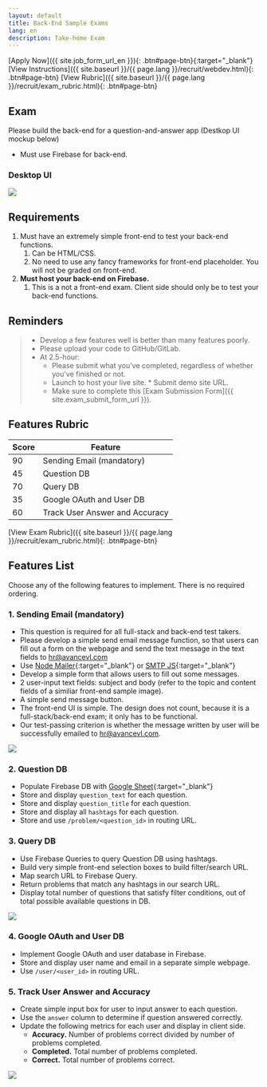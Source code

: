 ```yaml
---
layout: default
title: Back-End Sample Exams
lang: en
description: Take-home Exam
---
```




[Apply Now]({{ site.job_form_url_en }}){: .btn#page-btn}{:target="_blank"}
[View Instructions]({{ site.baseurl }}/{{ page.lang }}/recruit/webdev.html){: .btn#page-btn}
[View Rubric]({{ site.baseurl }}/{{ page.lang }}/recruit/exam_rubric.html){: .btn#page-btn}

## Exam

Please build the back-end for a question-and-answer app (Destkop UI mockup below)
* Must use Firebase for back-end.

### Desktop UI

<img src='https://lh3.googleusercontent.com/SBQWfwg0cfPBcIyvuK1qAlIX3F3t25vj6uOVahV-E7Rhg-RTKJABufr4rYEHkLd3Cv35n3isUWyFwdEHMeIfsoQ3yDlKKqdhuWvSTz0JuAn3U92Y0nZ_7aC-_raJ9QdxmISoLb0GMw=w1417' />

## Requirements

1. Must have an extremely simple front-end to test your back-end functions.
	1. Can be HTML/CSS.
	1. No need to use any fancy frameworks for front-end placeholder. You will not be graded on front-end.
1. **Must host your back-end on Firebase.**
	1. This is a not a front-end exam. Client side should only be to test your back-end functions.

## Reminders

> * Develop a few features well is better than many features poorly.
> * Please upload your code to GitHub/GitLab.
> * At 2.5-hour:
>   * Please submit what you've completed, regardless of whether you've finished or not.
>   * Launch to host your live site.
	* Submit demo site URL.
>	* Make sure to complete this [Exam Submission Form]({{ site.exam_submit_form_url }}).

## Features Rubric

| Score | Feature |
| --- | --- |
| 90 | Sending Email (mandatory) |
| 45 | Question DB |
| 70 | Query DB |
| 35 | Google OAuth and User DB |
| 60 | Track User Answer and Accuracy |

[View Exam Rubric]({{ site.baseurl }}/{{ page.lang }}/recruit/exam_rubric.html){: .btn#page-btn}

## Features List

Choose any of the following features to implement. There is no required ordering.

### 1. Sending Email (mandatory)
* This question is required for all full-stack and back-end test takers.
* Please develop a simple send email message function, so that users can fill out a form on the webpage and send the text message in the text fields to hr@avancevl.com
* Use [Node Mailer](https://nodemailer.com/usage/){:target="_blank"} or [SMTP JS](https://www.smtpjs.com/){:target="_blank"}
* Develop a simple form that allows users to fill out some messages.
* 2 user-input text fields: subject and body (refer to the topic and content fields of a similiar front-end sample image).
* A simple send message button.
* The front-end UI is simple. The design does not count, because it is a full-stack/back-end exam; it only has to be functional.
* Our test-passing criterion is whether the message written by user will be successfully emailed to hr@avancevl.com.

<img src='https://lh3.googleusercontent.com/FJZRudzsGLDYNQWxezcyzyJHhg7hCVyr7S_7BNwE_LBsahceanzWVnvewnWn_TVbCutBtIVpAJmegz6y5SUOxyfBLBaxFOMLfG74Va8s8CeVZ-ZgOQoEXJv_flH1EW2Yz61l9Mrp9A=w400' />

### 2. Question DB

* Populate Firebase DB with [Google Sheet](https://docs.google.com/spreadsheets/d/1EmWraWzyvxt7km7MiPxU6PDTXzy05_jUyvwUqHc5nP0/edit?usp=sharing){:target="_blank"}
* Store and display `question_text` for each question.
* Store and display `question_title` for each question.
* Store and display all `hashtags` for each question.
* Store and use `/problem/<question_id>` in routing URL.

### 3. Query DB

* Use Firebase Queries to query Question DB using hashtags.
* Build very simple front-end selection boxes to build filter/search URL.
* Map search URL to Firebase Query.
* Return problems that match any hashtags in our search URL.
* Display total number of questions that satisfy filter conditions, out of total possible available questions in DB.

<img src='https://lh3.googleusercontent.com/zeYaUx3W0Hb8yaiPLHyzTOI_ShGmEIQqTA_Q7b8hyGZ_bfeC8gSK4s6L1okbGhrFPf817zjp-RbRcDZzZ3p51Vv1QxUza9RGTDupaia0jRcepHtTUNAafjEXJBwhzKMnVC_az-nOAw=w370' />

### 4. Google OAuth and User DB

* Implement Google OAuth and user database in Firebase.
* Store and display user name and email in a separate simple webpage.
* Use `/user/<user_id>` in routing URL.

### 5. Track User Answer and Accuracy

* Create simple input box for user to input answer to each question.
* Use the `answer` column to determine if question answered correctly.
* Update the following metrics for each user and display in client side.
	* **Accuracy.** Number of problems correct divided by number of problems completed.
	* **Completed.** Total number of problems completed.
	* **Correct.** Total number of problems correct.

<img src='https://lh3.googleusercontent.com/zRIxNrIztI22WJYDs4EcrjnciyQ2ByIRVSu6R-JCpBCo0e2hT9_g1RwdcBbmyaSebQRUk06NscQ6waV0eiQZ1HTBjcVSg6Ildeo-sc9qhFLRnx1tKgK0u8tlKD0eyMMgMwNWp0cS4A=w260' />